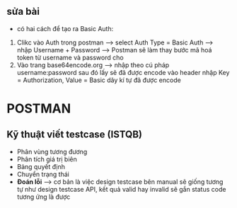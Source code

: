 ## sửa bài
- có hai cách để tạo ra Basic Auth:
1. Clikc vào Auth trong postman --> select Auth Type = Basic Auth  --> nhập Username + Password --> Postman sẽ làm thay bước mã hoá token từ username và password cho 
2. Vào trang base64encode.org --> nhập theo cú pháp username:password sau đó lấy sẽ đã được encode vào header nhập Key = Authorization, Value = Basic dãy kí tự đã được encode

# POSTMAN
## Kỹ thuật viết testcase (ISTQB)
- Phân vùng tương đương
- Phân tích giá trị biên
- Bảng quyết định
- Chuyển trạng thái
- **Đoán lỗi**
--> cơ bản là việc design testcase bên manual sẽ giống tương  tự như design testcase API, kết quả valid hay invalid sẽ gắn status code tương ứng là được 
